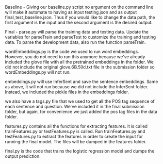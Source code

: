 Baseline -
Giving our baseline.py script no argument on the command line will make it
automate to having as input testing.json and as output final_test_baseline.json.
Thus if you would like to change the data path, the first argument is the input
and the second argument is the desired output.

Final -
parse.py will parse the training data and testing data. Update the variables
for parseTrain and parseTest to customize the training and testing data. To
parse the development data, also run the function parseTrain.

wordEmbeddings.py is the code we used to run word embeddings. However, you do
not need to run this anymore because we've already included the glove file
with all the pretrained embeddings in the folder. We did not include the original
glove.6B.50d.txt file in the submission folder so wordEmbeddings.py will not run.

embeddings.py will use InferSent and save the sentence embeddings. Same as above,
it will not run because we did not include the InferSent folder. Instead, we
included the pickle files in the embeddings folder.

we also have a tags.py file that we used to get all the POS tag sequence of
each sentence and question. We've included it in the final submission folder,
but again, for convenience we just added the pos tag files in the data folder.

features.py contains all the functions for extracting features. It is called
trainFeatures.py or testFeatures.py is called. Run trainFeatures.py and
testFeatures.py to extract the features in order to create the input for running
the final model. The files will be dumped in the features folder.

final.py is the code that trains the logistic regression model and dumps the
output prediction.
